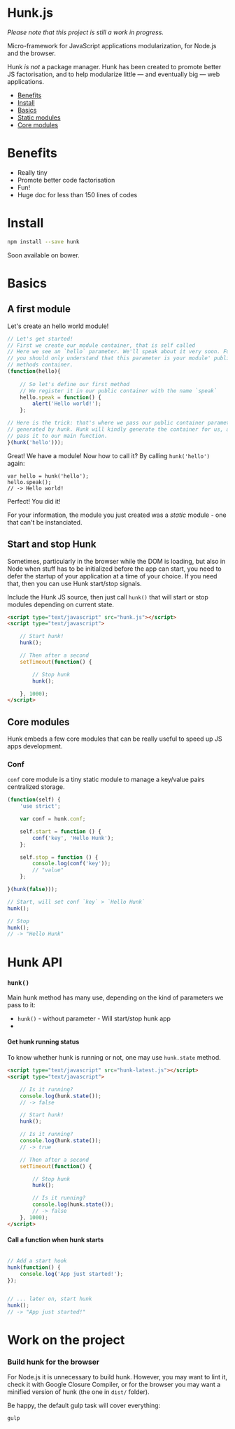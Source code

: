 Hunk.js
=======

_Please note that this project is still a work in progress._

Micro-framework for JavaScript applications modularization, for Node.js and the browser.

Hunk _is not_ a package manager. Hunk has been created to promote better JS
factorisation, and to help modularize little — and eventually big — web 
applications.

- [Benefits](#benefits)
- [Install](#install)
- [Basics](#basics)
- [Static modules](doc/STATIC_MODULES.md)
- [Core modules](#core-modules)

# Benefits

- Really tiny
- Promote better code factorisation
- Fun!
- Huge doc for less than 150 lines of codes

# Install

```sh
npm install --save hunk
```

Soon available on bower.

# Basics

## A first module

Let's create an hello world module!

```js
// Let's get started!
// First we create our module container, that is self called
// Here we see an `hello` parameter. We'll speak about it very soon. For now,
// you should only understand that this parameter is your module' public 
// methods container.
(function(hello){
   
    // So let's define our first method
    // We register it in our public container with the name `speak`
    hello.speak = function() {
        alert('Hello world!');
    };

// Here is the trick: that's where we pass our public container parameter, 
// generated by hunk. Hunk will kindly generate the container for us, and 
// pass it to our main function.
}(hunk('hello')));
```

Great! We have a module! Now how to call it? By calling `hunk('hello')` again:

```
var hello = hunk('hello');
hello.speak();
// -> Hello world!
```

Perfect! You did it!

For your information, the module you just created was a _static_ module - one
that can't be instanciated.

## Start and stop Hunk

Sometimes, particularly in the browser while the DOM is loading, but also in 
Node when stuff has to be initialized before the app can start, you need to 
defer the startup of your application at a time of your choice. If you need that,
then you can use Hunk start/stop signals.

Include the Hunk JS source, then just call `hunk()` that will start or stop
modules depending on current state.


```html
<script type="text/javascript" src="hunk.js"></script>
<script type="text/javascript">

    // Start hunk!
    hunk();

    // Then after a second
    setTimeout(function() {

        // Stop hunk
        hunk();

    }, 1000);
</script>
```

## Core modules

Hunk embeds a few core modules that can be really useful to speed up JS apps
development.

### Conf

`conf` core module is a tiny static module to manage a key/value pairs centralized
storage.

```js
(function(self) {
    'use strict';

    var conf = hunk.conf;

    self.start = function () {
        conf('key', 'Hello Hunk');
    };

    self.stop = function () {
        console.log(conf('key'));
        // "value"
    };

}(hunk(false)));

// Start, will set conf `key` > `Hello Hunk`
hunk();

// Stop
hunk();
// -> "Hello Hunk"
```

# Hunk API

### `hunk()`

Main hunk method has many use, depending on the kind of parameters we pass to it:

- `hunk()` - without parameter - Will start/stop hunk app
-



#### Get hunk running status

To know whether hunk is running or not, one may use `hunk.state` method.
```html
<script type="text/javascript" src="hunk-latest.js"></script>
<script type="text/javascript">

    // Is it running?
    console.log(hunk.state());
    // -> false

    // Start hunk!
    hunk();

    // Is it running?
    console.log(hunk.state());
    // -> true

    // Then after a second
    setTimeout(function() {

        // Stop hunk
        hunk();

        // Is it running?
        console.log(hunk.state());
        // -> false
    }, 1000);
</script>
```


#### Call a function when hunk starts

```js

// Add a start hook
hunk(function() {
    console.log('App just started!');
});


// ... later on, start hunk
hunk();
// -> "App just started!"

```


# Work on the project

### Build hunk for the browser

For Node.js it is unnecessary to build hunk. However, you may want to lint it, check it with Google Closure Compiler, or for the browser you may want a minified version of hunk (the one in `dist/` folder).

Be happy, the default gulp task will cover everything:

```js
gulp
```